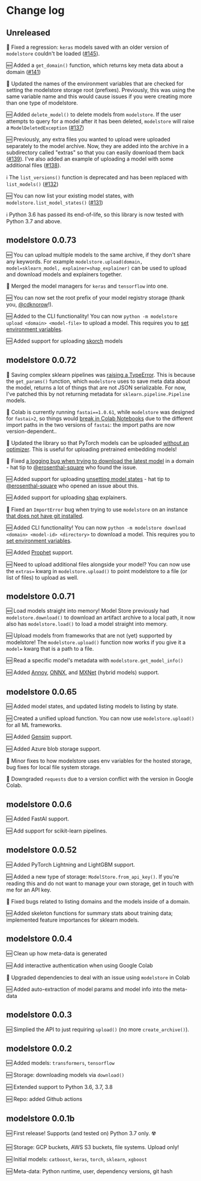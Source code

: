 # Change log

## Unreleased

🐛   Fixed a regression: `keras` models saved with an older version of `modelstore` couldn't be loaded ([#145](https://github.com/operatorai/modelstore/pull/145)).

🆕  Added a `get_domain()` function, which returns key meta data about a domain ([#141](https://github.com/operatorai/modelstore/pull/141))

🐛   Updated the names of the environment variables that are checked for setting the modelstore storage root (prefixes). Previously, this was using the same variable name and this would cause issues if you were creating more than one type of modelstore.

🆕  Added `delete_model()` to delete models from `modelstore`. If the user attempts to query for a model after it has been deleted, `modelstore` will raise a `ModelDeletedException` ([#137](https://github.com/operatorai/modelstore/pull/137))

🆕  Previously, any extra files you wanted to upload were uploaded separately to the model archive. Now, they are added into the archive in a subdirectory called "extras" so that you can easily download them back ([#139](https://github.com/operatorai/modelstore/pull/139)). I've also added an example of uploading a model with some additional files ([#138](https://github.com/operatorai/modelstore/pull/138)). 

ℹ️  The `list_versions()` function is deprecated and has been replaced with `list_models()` ([#132](https://github.com/operatorai/modelstore/pull/132))

🆕  You can now list your existing model states, with `modelstore.list_model_states()` ([#131](https://github.com/operatorai/modelstore/pull/131))

ℹ️  Python 3.6 has passed its end-of-life, so this library is now tested with Python 3.7 and above.

## modelstore 0.0.73

🆕   You can upload multiple models to the same archive, if they don't share any keywords. For example `modelstore.upload(domain, model=sklearn_model, explainer=shap_explainer)` can be used to upload and download models and explainers together.

🐛   Merged the model managers for `keras` and `tensorflow` into one.

🆕   You can now set the root prefix of your model registry storage (thank you, [@cdknorow](https://github.com/cdknorow)!).

🆕   Added to the CLI functionality! You can now `python -m modelstore upload <domain> <model-file>` to upload a model. This requires you to [set environment variables](https://modelstore.readthedocs.io/en/latest/concepts/cli.html).

🆕   Added support for uploading [skorch](https://github.com/skorch-dev/skorch) models

## modelstore 0.0.72

🐛  Saving complex sklearn pipelines was [raising a TypeError](https://github.com/operatorai/modelstore/issues/96). This is because the `get_params()` function, which `modelstore` uses to save meta data about the model, returns a lot of things that are not JSON serializable. For now, I've patched this by not returning metadata for `sklearn.pipeline.Pipeline` models.

🐛  Colab is currently running `fastai==1.0.61`, while `modelstore` was designed for `fastai>2`, so things would [break in Colab Notebooks](https://github.com/operatorai/modelstore/issues/95) due to the different import paths in the two versions of `fastai`: the import paths are now version-dependent..

🐛  Updated the library so that PyTorch models can be uploaded [without an optimizer](https://github.com/operatorai/modelstore/issues/94). This is useful for uploading pretrained embedding models!

🐛  Fixed [a logging bug when trying to download the latest model](https://github.com/operatorai/modelstore/issues/91) in a domain - hat tip to [@erosenthal-square](https://github.com/erosenthal-square) who found the issue.

🆕   Added support for uploading [unsetting model states](https://github.com/operatorai/modelstore/issues/82) - hat tip to [@erosenthal-square](https://github.com/erosenthal-square) who opened an issue about this.

🆕   Added support for uploading [shap](https://shap.readthedocs.io/en/latest/generated/shap.Explainer.html) explainers.

🐛  Fixed an `ImportError` bug when trying to use `modelstore` on an instance [that does not have git installed](https://github.com/operatorai/modelstore/pull/86).

🆕   Added CLI functionality! You can now `python -m modelstore download <domain> <model-id> <directory>` to download a model. This requires you to [set environment variables](https://modelstore.readthedocs.io/en/latest/concepts/cli.html).

🆕  Added [Prophet](https://facebook.github.io/prophet/) support.

🆕  Need to upload additional files alongside your model? You can now use the `extras=` kwarg in `modelstore.upload()` to point modelstore to a file (or list of files) to upload as well.

## modelstore 0.0.71

🆕  Load models straight into memory! Model Store previously had `modelstore.download()` to download an artifact archive to a local path, it now also has `modelstore.load()` to load a model straight into memory.

🆕  Upload models from frameworks that are not (yet) supported by modelstore! The `modelstore.upload()` function now works if you give it a `model=` kwarg that is a path to a file.

🆕  Read a specific model's metadata with `modelstore.get_model_info()`

🆕  Added [Annoy](https://github.com/spotify/annoy), [ONNX](https://github.com/onnx/onnx), and [MXNet](https://mxnet.apache.org) (hybrid models) support.

## modelstore 0.0.65

🆕  Added model states, and updated listing models to listing by state.

🆕  Created a unified upload function. You can now use `modelstore.upload()` for all ML frameworks.

🆕  Added [Gensim](https://github.com/RaRe-Technologies/gensim) support.

🆕  Added Azure blob storage support.

🐛  Minor fixes to how modelstore uses env variables for the hosted storage, bug fixes for local file system storage.

🐛  Downgraded `requests` due to a version conflict with the version in Google Colab.

## modelstore 0.0.6

🆕  Added FastAI support.

🆕  Add support for scikit-learn pipelines.

## modelstore 0.0.52

🆕  Added PyTorch Lightning and LightGBM support.

🆕  Added a new type of storage: `ModelStore.from_api_key()`. If you're reading this and do not want to manage your own storage, get in touch with me for an API key.

🐛  Fixed bugs related to listing domains and the models inside of a domain.

🆕  Added skeleton functions for summary stats about training data; implemented feature importances for sklearn models.

## modelstore 0.0.4

🆕  Clean up how meta-data is generated

🆕  Add interactive authentication when using Google Colab

🐛  Upgraded dependencies to deal with an issue using `modelstore` in Colab

🆕  Added auto-extraction of model params and model info into the meta-data

## modelstore 0.0.3

🆕  Simplied the API to just requiring `upload()` (no more `create_archive()`).

## modelstore 0.0.2

🆕  Added models: `transformers`, `tensorflow`

🆕  Storage: downloading models via `download()`

🆕  Extended support to Python 3.6, 3.7, 3.8

🆕  Repo: added Github actions

## modelstore 0.0.1b

🆕  First release! Supports (and tested on) Python 3.7 only. ☢️

🆕  Storage: GCP buckets, AWS S3 buckets, file systems. Upload only!

🆕  Initial models: `catboost`, `keras`, `torch`, `sklearn`, `xgboost`

🆕  Meta-data: Python runtime, user, dependency versions, git hash
